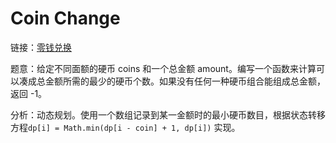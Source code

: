 # Coin Change

链接：[零钱兑换](https://leetcode-cn.com/problems/coin-change/)

题意：给定不同面额的硬币 coins 和一个总金额 amount。编写一个函数来计算可以凑成总金额所需的最少的硬币个数。如果没有任何一种硬币组合能组成总金额，返回 -1。

分析：动态规划。使用一个数组记录到某一金额时的最小硬币数目，根据状态转移方程`dp[i] = Math.min(dp[i - coin] + 1, dp[i])` 实现。